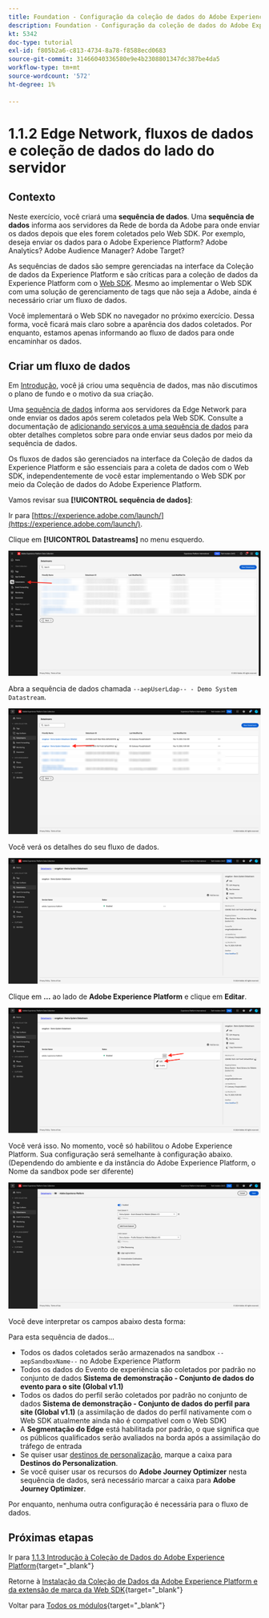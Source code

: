 ```yaml
---
title: Foundation - Configuração da coleção de dados do Adobe Experience Platform e da extensão Web SDK - Edge Network, fluxos de dados e coleção de dados do lado do servidor
description: Foundation - Configuração da coleção de dados do Adobe Experience Platform e da extensão Web SDK - Edge Network, fluxos de dados e coleção de dados do lado do servidor
kt: 5342
doc-type: tutorial
exl-id: f805b2a6-c813-4734-8a78-f8588ecd0683
source-git-commit: 31466040336580e9e4b2308801347dc387be4da5
workflow-type: tm+mt
source-wordcount: '572'
ht-degree: 1%

---
```


# 1.1.2 Edge Network, fluxos de dados e coleção de dados do lado do servidor

## Contexto

Neste exercício, você criará uma **sequência de dados**. Uma **sequência de dados** informa aos servidores da Rede de borda da Adobe para onde enviar os dados depois que eles forem coletados pelo Web SDK. Por exemplo, deseja enviar os dados para o Adobe Experience Platform? Adobe Analytics? Adobe Audience Manager? Adobe Target?

As sequências de dados são sempre gerenciadas na interface da Coleção de dados da Experience Platform e são críticas para a coleção de dados da Experience Platform com o [Web SDK](https://experienceleague.adobe.com/en/docs/experience-platform/web-sdk/home). Mesmo ao implementar o Web SDK com uma solução de gerenciamento de tags que não seja a Adobe, ainda é necessário criar um fluxo de dados.

Você implementará o Web SDK no navegador no próximo exercício. Dessa forma, você ficará mais claro sobre a aparência dos dados coletados. Por enquanto, estamos apenas informando ao fluxo de dados para onde encaminhar os dados.

## Criar um fluxo de dados

Em [Introdução](./../../../../modules/getting-started/gettingstarted/ex2.md), você já criou uma sequência de dados, mas não discutimos o plano de fundo e o motivo da sua criação.

Uma [sequência de dados](https://experienceleague.adobe.com/en/docs/experience-platform/datastreams/overview) informa aos servidores da Edge Network para onde enviar os dados após serem coletados pela Web SDK. Consulte a documentação de [adicionando serviços a uma sequência de dados](https://experienceleague.adobe.com/en/docs/experience-platform/datastreams/configure#add-services) para obter detalhes completos sobre para onde enviar seus dados por meio da sequência de dados.

Os fluxos de dados são gerenciados na interface da Coleção de dados da Experience Platform e são essenciais para a coleta de dados com o Web SDK, independentemente de você estar implementando o Web SDK por meio da Coleção de dados do Adobe Experience Platform.

Vamos revisar sua **[!UICONTROL sequência de dados]**:

Ir para [https://experience.adobe.com/launch/](https://experience.adobe.com/launch/).

Clique em **[!UICONTROL Datastreams]** no menu esquerdo.

![Clique no ícone Datastream na navegação à esquerda](./images/edgeconfig1.png)

Abra a sequência de dados chamada `--aepUserLdap-- - Demo System Datastream`.

![Nomeie a sequência de dados e salve](./images/edgeconfig2.png)

Você verá os detalhes do seu fluxo de dados.

![Nomeie a sequência de dados e salve](./images/edgecfg1.png)

Clique em **...** ao lado de **Adobe Experience Platform** e clique em **Editar**.

![Nomeie a sequência de dados e salve](./images/edgecfg1a.png)

Você verá isso. No momento, você só habilitou o Adobe Experience Platform. Sua configuração será semelhante à configuração abaixo. (Dependendo do ambiente e da instância do Adobe Experience Platform, o Nome da sandbox pode ser diferente)

![Nomeie a sequência de dados e salve](./images/edgecfg2.png)

Você deve interpretar os campos abaixo desta forma:

Para esta sequência de dados...

- Todos os dados coletados serão armazenados na sandbox `--aepSandboxName--` no Adobe Experience Platform
- Todos os dados do Evento de experiência são coletados por padrão no conjunto de dados **Sistema de demonstração - Conjunto de dados do evento para o site (Global v1.1)**
- Todos os dados do perfil serão coletados por padrão no conjunto de dados **Sistema de demonstração - Conjunto de dados do perfil para site (Global v1.1)** (a assimilação de dados do perfil nativamente com o Web SDK atualmente ainda não é compatível com o Web SDK)
- A **Segmentação do Edge** está habilitada por padrão, o que significa que os públicos qualificados serão avaliados na borda após a assimilação do tráfego de entrada
- Se quiser usar [destinos de personalização](https://experienceleague.adobe.com/en/docs/experience-platform/destinations/catalog/personalization/overview), marque a caixa para **Destinos do Personalization**.
- Se você quiser usar os recursos do **Adobe Journey Optimizer** nesta sequência de dados, será necessário marcar a caixa para **Adobe Journey Optimizer**.

Por enquanto, nenhuma outra configuração é necessária para o fluxo de dados.

## Próximas etapas

Ir para [1.1.3 Introdução à Coleção de Dados do Adobe Experience Platform](./ex3.md){target="_blank"}

Retorne à [Instalação da Coleção de Dados da Adobe Experience Platform e da extensão de marca da Web SDK](./data-ingestion-launch-web-sdk.md){target="_blank"}

Voltar para [Todos os módulos](./../../../../overview.md){target="_blank"}
